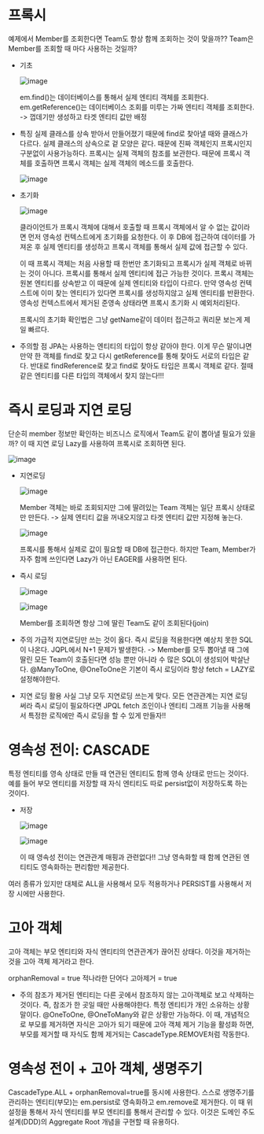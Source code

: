 # 프록시
예제에서 Member를 조회한다면 Team도 항상 함께 조회하는 것이 맞을까??
Team은 Member를 조회할 때 마다 사용하는 것일까?

+ 기초
  
  ![image](https://github.com/ManchanTime/TrashBoys/assets/127479677/312a274c-4248-4674-b439-0c4c6432ad17)

  em.find()는 데이터베이스를 통해서 실제 엔티티 객체를 조회한다.
  em.getReference()는 데이터베이스 조회를 미루는 가짜 엔티티 객체를 조회한다. -> 껍데기만 생성하고 타겟 엔티티 값만 배정

+ 특징
  실제 클래스를 상속 받아서 만들어졌기 때문에 find로 찾아낼 때와 클래스가 다르다.
  실제 클래스의 상속으로 겉 모양은 같다. 때문에 진짜 객체인지 프록시인지 구분없이 사용가능하다.
  프록시는 실제 객체의 참조를 보관한다. 때문에 프록시 객체를 호출하면 프록시 객체는 실제 객체의 메소드를 호출한다.

  ![image](https://github.com/ManchanTime/TrashBoys/assets/127479677/26d73df3-2d68-4f1f-a204-5a789b299ffa)

+ 초기화

  ![image](https://github.com/ManchanTime/TrashBoys/assets/127479677/5681fe80-a0fb-4e8a-992e-a68d94670924)

  클라이언트가 프록시 객체에 대해서 호출할 때 프록시 객체에서 알 수 없는 값이라면 먼저 영속성 컨텍스트에게 초기화를 요청한다.
  이 후 DB에 접근하여 데이터를 가져온 후 실제 엔티티를 생성하고 프록시 객체를 통해서 실제 값에 접근할 수 있다.

  이 때 프록시 객체는 처음 사용할 때 한번만 초기화되고 프록시가 실제 객체로 바뀌는 것이 아니다. 프록시를 통해서 실제 엔티티에 접근 가능한 것이다.
  프록시 객체는 원본 엔티티를 상속받고 이 때문에 실제 엔티티와 타입이 다르다.
  만약 영속성 컨텍스트에 이미 찾는 엔티티가 있다면 프록시를 생성하지않고 실제 엔티티를 반환한다.
  영속성 컨텍스트에서 제거된 준영속 상태라면 프록시 초기화 시 예외처리된다.

  프록시의 초기화 확인법은 그냥 getName같이 데이터 접근하고 쿼리문 보는게 제일 빠르다.

+ 주의할 점
  JPA는 사용하는 엔티티의 타입이 항상 같아야 한다. 이게 무슨 말이냐면 만약 한 객체를 find로 찾고 다시 getReference를 통해 찾아도 서로의 타입은 같다.
  반대로 findReference로 찾고 find로 찾아도 타입은 프록시 객체로 같다. 절때 같은 엔티티를 다른 타입의 객체에서 찾지 않는다!!!

# 즉시 로딩과 지연 로딩
단순히 member 정보만 확인하는 비즈니스 로직에서 Team도 같이 뽑아낼 필요가 있을까?
이 때 지연 로딩 Lazy를 사용하여 프록시로 조회하면 된다.

![image](https://github.com/ManchanTime/TrashBoys/assets/127479677/aeda1eba-f9bf-43ec-b193-1ec744bdf895)

+ 지연로딩

  ![image](https://github.com/ManchanTime/TrashBoys/assets/127479677/bf116c61-5509-4bfc-b2f4-4c7d9d42b0a5)

  Member 객체는 바로 조회되지만 그에 딸려있는 Team 객체는 일단 프록시 상태로만 만든다. -> 실제 엔티티 값을 꺼내오지않고 타겟 엔티티 값만 지정해 놓는다.

  ![image](https://github.com/ManchanTime/TrashBoys/assets/127479677/4af296d0-2a4f-422b-9aac-84eda0b8431b)

  프록시를 통해서 실제로 값이 필요할 때 DB에 접근한다. 하지만 Team, Member가 자주 함께 쓰인다면 Lazy가 아닌 EAGER를 사용하면 된다.

+ 즉시 로딩

  ![image](https://github.com/ManchanTime/TrashBoys/assets/127479677/635557b3-58bf-4421-a2d8-428559cb68b4)

  ![image](https://github.com/ManchanTime/TrashBoys/assets/127479677/8f25c456-61d7-40a9-a9fa-3fc4e84e5e94)

  Member를 조회하면 항상 그에 딸린 Team도 같이 조회된다(join)

+ 주의
  가급적 지연로딩만 쓰는 것이 옳다.
  즉시 로딩을 적용한다면 예상치 못한 SQL이 나온다.
  JQPL에서 N+1 문제가 발생한다. -> Member를 모두 뽑아낼 때 그에 딸린 모든 Team이 호출된다면 성능 뿐만 아니라 수 많은 SQL이 생성되어 박살난다.
  @ManyToOne, @OneToOne은 기본이 즉시 로딩이라 항상 fetch = LAZY로 설정해야한다.

+ 지연 로딩 활용
  사실 그냥 모두 지연로딩 쓰는게 맞다. 모든 연관관계는 지연 로딩 써라
  즉시 로딩이 필요하다면 JPQL fetch 조인이나 엔티티 그래프 기능을 사용해서 특정한 로직에만 즉시 로딩을 할 수 있게 만들자!!

# 영속성 전이: CASCADE
특정 엔티티를 영속 상태로 만들 때 연관된 엔티티도 함께 영속 상태로 만드는 것이다.
예를 들어 부모 엔티티를 저장할 때 자식 엔티티도 따로 persist없이 저장하도록 하는 것이다.

+ 저장

  ![image](https://github.com/ManchanTime/TrashBoys/assets/127479677/c8714f8f-a2af-4fee-8213-58d5b5cb3075)

  ![image](https://github.com/ManchanTime/TrashBoys/assets/127479677/a42ed2cd-dcc5-40ae-b105-129bf6411589)

  이 때 영속성 전이는 연관관계 매핑과 관련없다!! 그냥 영속화할 때 함께 연관된 엔티티도 영속화하는 편리함만 제공한다.

여러 종류가 있지만 대체로 ALL을 사용해서 모두 적용하거나 PERSIST를 사용해서 저장 시에만 사용한다.

# 고아 객체
고아 객체는 부모 엔티티와 자식 엔티티의 연관관계가 끊어진 상태다. 이것을 제거하는 것을 고아 객체 제거라고 한다.

orphanRemoval = true 적나라한 단어다 고아제거 = true

+ 주의
  참조가 제거된 엔티티는 다른 곳에서 참조하지 않는 고아객체로 보고 삭제하는 것이다.
  즉, 참조가 한 곳일 때만 사용해야한다.
  특정 엔티티가 개인 소유하는 상황 말이다.
  @OneToOne, @OneToMany와 같은 상황만 가능하다.
  이 때, 개념적으로 부모를 제거하면 자식은 고아가 되기 때문에 고아 객체 제거 기능을 활성화 하면, 부모를 제거할 때 자식도 함께 제거되는 CascadeType.REMOVE처럼 작동한다.

# 영속성 전이 + 고아 객체, 생명주기
CascadeType.ALL + orphanRemoval=true를 동시에 사용한다.
스스로 생명주기를 관리하는 엔티티(부모)는 em.persist로 영속화하고 em.remove로 제거한다.
이 때 위 설정을 통해서 자식 엔티티를 부모 엔티티를 통해서 관리할 수 있다.
이것은 도메인 주도 설계(DDD)의 Aggregate Root 개념을 구현할 때 유용하다.
  
